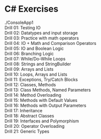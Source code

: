# C# Exercises

./ConsoleApp1  
Drill 01: Testing IO  
Drill 02: Datatypes and input storage  
Drill 03: Practice with math operators  
Drill 04: IO + Math and Comparison Operators  
Drill 05: IO and Boolean Logic  
Drill 06: Branching Logic  
Drill 07: While/Do-While Loops  
Drill 08: Strings and StringBuilder  
Drill 09: Arrays and Lists  
Drill 10: Loops, Arrays and Lists  
Drill 11: Exceptions, Try/Catch Blocks  
Drill 12: Classes, Methods  
Drill 13: Class Methods, Named Parameters  
Drill 14: Method Overloading  
Drill 15: Methods with Default Values  
Drill 16: Methods with Output Parameters  
Drill 17: Inheritance  
Drill 18: Abstract Classes  
Drill 19: Interfaces and Polymorphism  
Drill 20: Operator Overloading  
Drill 21: Generic Types